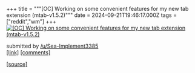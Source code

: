 +++
title = """[OC] Working on some convenient features for my new tab extension (mtab-v1.5.2)"""
date = 2024-09-21T19:46:17.000Z
tags = ["reddit","wm"]
+++
[![[OC] Working on some convenient features for my new tab extension (mtab-v1.5.2)](https://external-preview.redd.it/MGpud2pwZXl1N3FkMTFwmWWEYDZRljrAycJUDYExCdMpDYCg5LClXhjrVnJn.png?width=640&crop=smart&auto=webp&s=1907ce6c7d99cf7374d285e51d74ecee08610dd4 "[OC] Working on some convenient features for my new tab extension (mtab-v1.5.2)")](https://www.reddit.com/r/unixporn/comments/1fmb7nh/oc_working_on_some_convenient_features_for_my_new/)

submitted by [/u/Sea-Implement3385](https://www.reddit.com/user/Sea-Implement3385)  
[\[link\]](https://v.redd.it/cvsidneyu7qd1) [\[comments\]](https://www.reddit.com/r/unixporn/comments/1fmb7nh/oc_working_on_some_convenient_features_for_my_new/)

[[source]](https://www.reddit.com/r/unixporn/comments/1fmb7nh/oc_working_on_some_convenient_features_for_my_new/)
